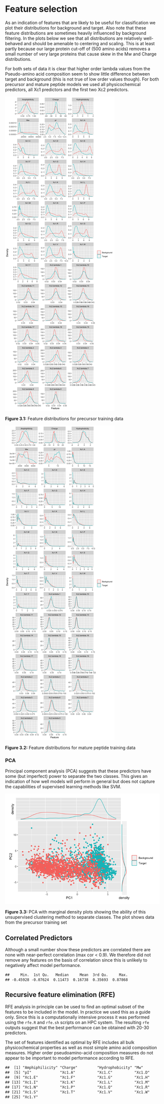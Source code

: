 Feature selection
================

As an indication of features that are likely to be useful for
classification we plot their distributions for background and target.
Also note that these feature distributions are sometimes heavily
influenced by background filtering. In the plots below we see that all
distributions are relatively well-behaved and should be amenable to
centering and scaling. This is at least partly because our large protein
cut-off of (500 amino acids) removes a small number of very large
proteins that cause skew in the Mw and Charge distributions.

For both sets of data it is clear that higher order lambda values from
the Pseudo-amino acid composition seem to show little difference between
target and background (this is not true of low order values though). For
both precursor and mature peptide models we used all physicochemical
predictors, all Xc1 predictors and the first two Xc2 predictors.

![](03_feature_selection_files/figure-gfm/unnamed-chunk-2-1.png)<!-- -->

**Figure 3.1:** Feature distributions for precursor training data

![](03_feature_selection_files/figure-gfm/unnamed-chunk-3-1.png)<!-- -->

**Figure 3.2:** Feature distributions for mature peptide training data

### PCA

Principal component analysis (PCA) suggests that these predictors have
some (but imperfect) power to separate the two classes. This gives an
indication of how well models will perform in general but does not
capture the capabilities of supervised learning methods like SVM.

![](03_feature_selection_files/figure-gfm/unnamed-chunk-4-1.png)<!-- -->

**Figure 3.3:** PCA with marginal density plots showing the ability of
this unsupervised clustering method to separate classes. The plot shows
data from the precursor training set

## Correlated Predictors

Although a small number show these predictors are correlated there are
none with near-perfect correlation (max cor \< 0.9). We therefore did
not remove any features on the basis of correlation since this is
unlikely to negatively affect model performance.

    ##     Min.  1st Qu.   Median     Mean  3rd Qu.     Max. 
    ## -0.45928 -0.07624  0.11473  0.16738  0.35693  0.87868

## Recursive feature elimination (RFE)

RFE analysis in principle can be used to find an optimal subset of the
features to be included in the model. In practice we used this as a
guide only. Since this is a computationally intensive process it was
performed using the `rfe.R` and `rfe.sh` scripts on an HPC system. The
resulting `rfe` outputs suggest that the best performance can be
obtained with 20-30 predictors.

The set of features identified as optimal by RFE includes all bulk
physicochemical properties as well as most simple amino acid composition
measures. Higher order pseudoamino-acid composition measures do not
appear to be important to model performance according to
    RFE.

    ##  [1] "Amphiphilicity" "Charge"         "Hydrophobicity" "Mw"            
    ##  [5] "pI"             "Xc1.A"          "Xc1.C"          "Xc1.D"         
    ##  [9] "Xc1.E"          "Xc1.F"          "Xc1.G"          "Xc1.H"         
    ## [13] "Xc1.I"          "Xc1.K"          "Xc1.L"          "Xc1.M"         
    ## [17] "Xc1.N"          "Xc1.P"          "Xc1.Q"          "Xc1.R"         
    ## [21] "Xc1.S"          "Xc1.T"          "Xc1.V"          "Xc1.W"         
    ## [25] "Xc1.Y"
